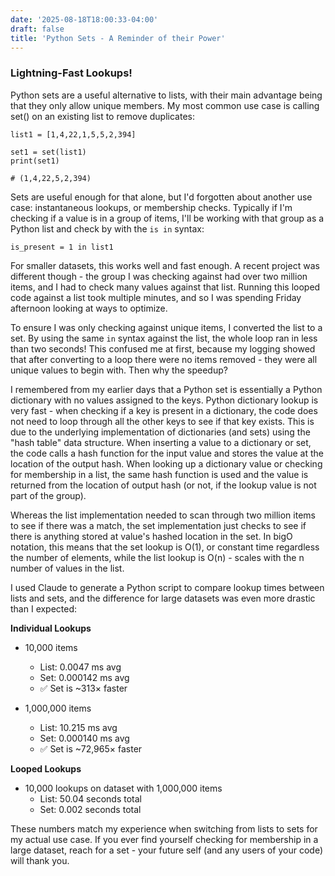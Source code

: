 ```yaml
---
date: '2025-08-18T18:00:33-04:00'
draft: false
title: 'Python Sets - A Reminder of their Power'
---
```


### Lightning-Fast Lookups!

Python sets are a useful alternative to lists, with their main advantage being that they only allow unique members. My most common use case is calling set() on an existing list to remove duplicates:

```
list1 = [1,4,22,1,5,5,2,394]

set1 = set(list1)
print(set1)

# (1,4,22,5,2,394)
```

Sets are useful enough for that alone, but I'd forgotten about another use case: instantaneous lookups, or membership checks. Typically if I'm checking if a value is in a group of items, I'll be working with that group as a Python list and check by with the `is in` syntax:

`is_present = 1 in list1`

For smaller datasets, this works well and fast enough. A recent project was different though - the group I was checking against had over two million items, and I had to check many values against that list. Running this looped code against a list took multiple minutes, and so I was spending Friday afternoon looking at ways to optimize.

To ensure I was only checking against unique items, I converted the list to a set. By using the same `in` syntax against the list, the whole loop ran in less than two seconds!  This confused me at first, because my logging showed that after converting to a loop there were no items removed - they were all unique values to begin with. Then why the speedup?

I remembered from my earlier days that a Python set is essentially a Python dictionary with no values assigned to the keys. Python dictionary lookup is very fast - when checking if a key is present in a dictionary, the code does not need to loop through all the other keys to see if that key exists. This is due to the underlying implementation of dictionaries (and sets) using the "hash table" data structure. When inserting a value to a dictionary or set, the code calls a hash function for the input value and stores the value at the location of the output hash. When looking up a dictionary value or checking for membership in a list, the same hash function is used and the value is returned from the location of output hash (or not, if the lookup value is not part of the group).

Whereas the list implementation needed to scan through two million items to see if there was a match, the set implementation just checks to see if there is anything stored at value's hashed location in the set. In bigO notation, this means that the set lookup is O(1), or constant time regardless the number of elements, while the list lookup is O(n) - scales with the n number of values in the list. 

I used Claude to generate a Python script to compare lookup times between lists and sets, and the difference for large datasets was even more drastic than I expected:

**Individual Lookups**

- 10,000 items  
  - List: 0.0047 ms avg  
  - Set: 0.000142 ms avg  
  - ✅ Set is ~313× faster  

- 1,000,000 items  
  - List: 10.215 ms avg  
  - Set: 0.000140 ms avg  
  - ✅ Set is ~72,965× faster  


**Looped Lookups**

- 10,000 lookups on dataset with 1,000,000 items  
  - List: 50.04 seconds total  
  - Set: 0.002 seconds total  

These numbers match my experience when switching from lists to sets for my actual use case. If you ever find yourself checking for membership in a large dataset, reach for a set - your future self (and any users of your code) will thank you.